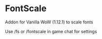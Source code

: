 # FontScale
 Addon for Vanilla WoW (1.12.1) to scale fonts


Use /fs or /fontscale in game chat for settings